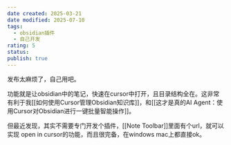 ```yaml
---
date created: 2025-03-21
date modified: 2025-07-10
tags:
  - obsidian插件
  - 自己开发
rating: 5
status:
publish: true
---
```


发布太麻烦了，自己用吧。

功能就是让obsidian中的笔记，快速在cursor中打开，且目录结构全在。这非常有利于我[[如何使用Cursor管理Obsidian知识库]]，和[[这才是真的AI Agent：使用Cursor对Obsidian进行一键批量智能操作]]。

但最近发现，其实不需要专门开发个插件，[[Note Toolbar]]里面有个url，就可以实现 open in cursor的功能，而且很完备，在windows mac上都直接ok。
